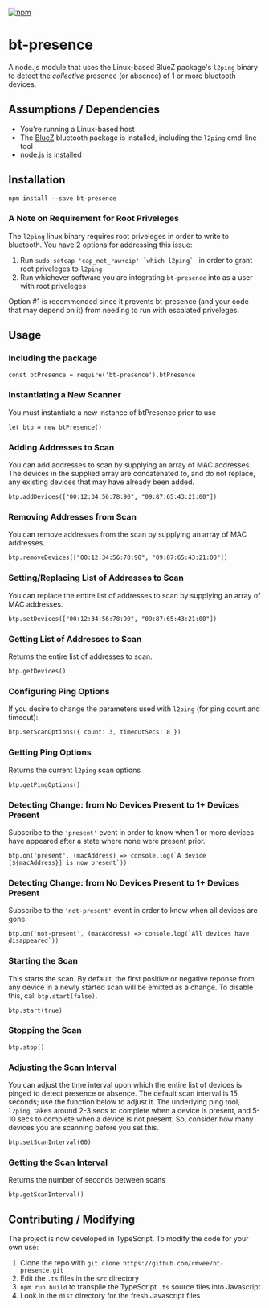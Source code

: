 [![npm](https://img.shields.io/npm/dt/bt-presence.svg)](https://www.npmjs.com/package/bt-presence)

# bt-presence
A node.js module that uses the Linux-based BlueZ package's `l2ping` binary to detect the _collective_ presence (or absence) of 1 or more bluetooth devices.

## Assumptions / Dependencies
* You're running a Linux-based host
* The [BlueZ](http://www.bluez.org) bluetooth package is installed, including the `l2ping` cmd-line tool
* [node.js](nodejs.org) is installed

## Installation
`npm install --save bt-presence`

### A Note on Requirement for Root Priveleges

The `l2ping` linux binary requires root priveleges in order to write to bluetooth. You have 2 options for addressing this issue:
1. Run ``sudo setcap 'cap_net_raw+eip' `which l2ping` `` in order to grant root priveleges to `l2ping`
2. Run whichever software you are integrating `bt-presence` into as a user with root priveleges

Option #1 is recommended since it prevents bt-presence (and your code that may depend on it) from needing to run with escalated priveleges.

## Usage

### Including the package
`const btPresence = require('bt-presence').btPresence`

### Instantiating a New Scanner
You must instantiate a new instance of btPresence prior to use

`let btp = new btPresence()`

### Adding Addresses to Scan
You can add addresses to scan by supplying an array of MAC addresses. The devices in the supplied array are concatenated to, and do not replace, any existing devices that may have already been added.

`btp.addDevices(["00:12:34:56:78:90", "09:87:65:43:21:00"])`

### Removing Addresses from Scan
You can remove addresses from the scan by supplying an array of MAC addresses.

`btp.removeDevices(["00:12:34:56:78:90", "09:87:65:43:21:00"])`

### Setting/Replacing List of Addresses to Scan
You can replace the entire list of addresses to scan by supplying an array of MAC addresses.

`btp.setDevices(["00:12:34:56:78:90", "09:87:65:43:21:00"])`

### Getting List of Addresses to Scan
Returns the entire list of addresses to scan.

`btp.getDevices()`

### Configuring Ping Options
If you desire to change the parameters used with `l2ping` (for ping count and timeout):

`btp.setScanOptions({ count: 3, timeoutSecs: 8 })`

### Getting Ping Options
Returns the current `l2ping` scan options

`btp.getPingOptions()`

### Detecting Change: from No Devices Present to 1+ Devices Present
Subscribe to the `'present'` event in order to know when 1 or more devices have appeared after a state where none were present prior.

``btp.on('present', (macAddress) => console.log(`A device [${macAddress}] is now present`))``

### Detecting Change: from No Devices Present to 1+ Devices Present
Subscribe to the `'not-present'` event in order to know when all devices are gone.

``btp.on('not-present', (macAddress) => console.log(`All devices have disappeared`))``

### Starting the Scan
This starts the scan. By default, the first positive or negative reponse from any device in a newly started scan will be emitted as a change. To disable this, call `btp.start(false)`.

`btp.start(true)`

### Stopping the Scan

`btp.stop()`

### Adjusting the Scan Interval
You can adjust the time interval upon which the entire list of devices is pinged to detect presence or absence. The default scan interval is 15 seconds; use the function below to adjust it. The underlying ping tool, `l2ping`, takes around 2-3 secs to complete when a device is present, and 5-10 secs to complete when a device is not present. So, consider how many devices you are scanning before you set this.

`btp.setScanInterval(60)`

### Getting the Scan Interval
Returns the number of seconds between scans

`btp.getScanInterval()`

## Contributing / Modifying
The project is now developed in TypeScript. To modify the code for your own use:

1. Clone the repo with `git clone https://github.com/cmvee/bt-presence.git`
2. Edit the `.ts` files in the `src` directory
3. `npm run build` to transpile the TypeScript `.ts` source files into Javascript
4. Look in the `dist` directory for the fresh Javascript files